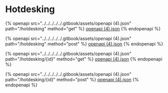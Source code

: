 # Hotdesking

{% openapi src="../../../../../.gitbook/assets/openapi (4).json" path="/hotdesking" method="get" %}
[openapi (4).json](<../../../../../.gitbook/assets/openapi (4).json>)
{% endopenapi %}

{% openapi src="../../../../../.gitbook/assets/openapi (4).json" path="/hotdesking" method="post" %}
[openapi (4).json](<../../../../../.gitbook/assets/openapi (4).json>)
{% endopenapi %}

{% openapi src="../../../../../.gitbook/assets/openapi (4).json" path="/hotdesking/{id}" method="get" %}
[openapi (4).json](<../../../../../.gitbook/assets/openapi (4).json>)
{% endopenapi %}

{% openapi src="../../../../../.gitbook/assets/openapi (4).json" path="/hotdesking/{id}" method="post" %}
[openapi (4).json](<../../../../../.gitbook/assets/openapi (4).json>)
{% endopenapi %}
